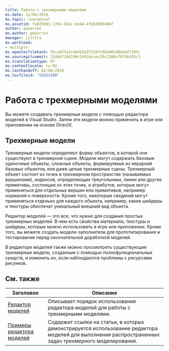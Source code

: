 ```yaml
---
title: Работа с трехмерными моделями
ms.date: 11/04/2016
ms.topic: conceptual
ms.assetid: fa035091-1354-4d1c-be44-4fb83860466f
author: gewarren
ms.author: gewarren
manager: jillfra
ms.workload:
- multiple
ms.openlocfilehash: fbca927a3c4bd26a37318fc9b3403d0eb8d7393c
ms.sourcegitcommit: 21d667104199c2493accec20c2388cf674b195c3
ms.translationtype: HT
ms.contentlocale: ru-RU
ms.lasthandoff: 02/08/2019
ms.locfileid: "55923308"
---
```

# <a name="work-with-3d-models"></a>Работа с трехмерными моделями

Вы можете создавать трехмерные модели с помощью редактора моделей в Visual Studio. Затем эти модели можно применить в игре или приложении на основе DirectX.

## <a name="3d-models"></a>Трехмерные модели

Трехмерные модели определяют форму объектов, в которой они существуют в трехмерной сцене. Модели могут содержать базовые одиночные объекты, сложные объекты, формируемые из иерархий базовых объектов, или даже целые трехмерные сцены. Трехмерный объект состоит из точек в трехмерном пространстве (называемых *вершинами*), индексов, определяющих треугольники, линии или другие примитивы, состоящие из этих точек, и атрибутов, которые могут применяться для отдельных вершин или примитивов, например нормалей к поверхности. Кроме того, некоторые сведения могут применяться отдельно для каждого объекта, например, какие шейдеры и текстуры обеспечат уникальный внешний вид объекта.

Редактор моделей — это все, что нужно для создания простых трехмерных моделей. В нем есть свойства материала, текстуры и шейдеры, которые можно использовать в игре или приложении. Кроме того, вы можете создать модели-заполнители для прототипирования и тестирования перед окончательной доработкой моделей.

В редакторе моделей также можно просмотреть существующие трехмерные модели, созданные с помощью полнофункциональных средств, и изменить их, если наблюдаются проблемы с ресурсами рисунков.

## <a name="related-topics"></a>См. также

|Заголовок|Описание|
|-----------|-----------------|
|[Редактор моделей](../designers/model-editor.md)|Описывает порядок использования редактора моделей для работы с трехмерными моделями.|
|[Примеры редактора моделей](../designers/model-editor-examples.md)|Содержит ссылки на статьи, в которых демонстрируется использование редактора моделей для выполнения распространенных задач трехмерного моделирования.|
